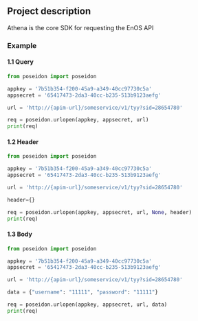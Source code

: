 ## Project description
Athena is the core SDK for requesting the EnOS API

### Example

#### 1.1 Query 
```python
from poseidon import poseidon

appkey = '7b51b354-f200-45a9-a349-40cc97730c5a'
appsecret = '65417473-2da3-40cc-b235-513b9123aefg'

url = 'http://{apim-url}/someservice/v1/tyy?sid=28654780'

req = poseidon.urlopen(appkey, appsecret, url)
print(req)
```
#### 1.2 Header
```python
from poseidon import poseidon

appkey = '7b51b354-f200-45a9-a349-40cc97730c5a'
appsecret = '65417473-2da3-40cc-b235-513b9123aefg'

url = 'http://{apim-url}/someservice/v1/tyy?sid=28654780'

header={}

req = poseidon.urlopen(appkey, appsecret, url, None, header)
print(req)

```

#### 1.3 Body
```python
from poseidon import poseidon

appkey = '7b51b354-f200-45a9-a349-40cc97730c5a'
appsecret = '65417473-2da3-40cc-b235-513b9123aefg'

url = 'http://{apim-url}/someservice/v1/tyy?sid=28654780'

data = {"username": "11111", "password": "11111"}

req = poseidon.urlopen(appkey, appsecret, url, data)
print(req)

```